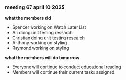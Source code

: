 ### meeting 67 april 10 2025
**what the members did**
- Spencer working on Watch Later List
- Ari doing unit testing research
- Christian doing unit testing research
- Anthony working on styling
- Raymond working on styling

**what the members will do tomorrow**
- Everyone will continue to conduct educational reading
- Members will continue their current tasks assigned
